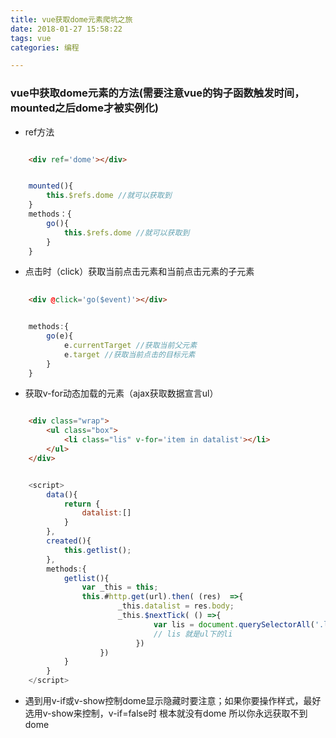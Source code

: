 ```yaml
---
title: vue获取dome元素爬坑之旅
date: 2018-01-27 15:58:22
tags: vue
categories: 编程

---
```

### vue中获取dome元素的方法(需要注意vue的钩子函数触发时间，mounted之后dome才被实例化)

- ref方法

```html

	<div ref='dome'></div>

```

```javascript

	mounted(){
		this.$refs.dome //就可以获取到
	}
	methods：{
		go(){
			this.$refs.dome //就可以获取到
		}
	}

```

- 点击时（click）获取当前点击元素和当前点击元素的子元素

```html
	
	<div @click='go($event)'></div>

```

```javascript

	methods:{
		go(e){
			e.currentTarget //获取当前父元素
		 	e.target //获取当前点击的目标元素
		}
	}

```

- 获取v-for动态加载的元素（ajax获取数据宣言ul）

```html

	<div class="wrap">
		<ul class="box">
			<li class="lis" v-for='item in datalist'></li>
		</ul>
	</div>

```

```javascript

	<script>
		data(){
			return {
				datalist:[]
			}
		},
		created(){
			this.getlist();
		},
		methods:{
			getlist(){
				var _this = this;
				this.#http.get(url).then( (res)  =>{
						_this.datalist = res.body;
						_this.$nextTick( () =>{
								var lis = document.querySelectorAll('.lis');
								// lis 就是ul下的li
							})
					})
			}
		}
	</script>

```

- 遇到用v-if或v-show控制dome显示隐藏时要注意；如果你要操作样式，最好选用v-show来控制，v-if=false时 根本就没有dome 所以你永远获取不到dome